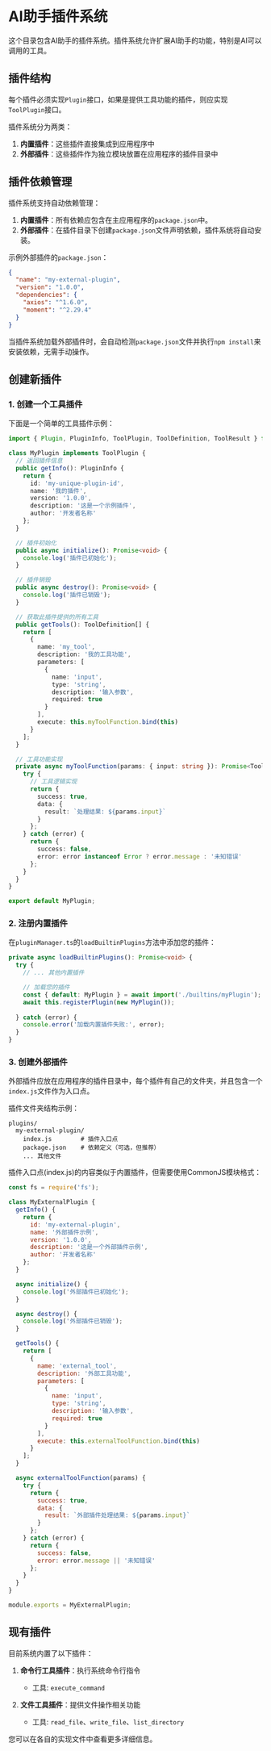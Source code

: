 # AI助手插件系统

这个目录包含AI助手的插件系统。插件系统允许扩展AI助手的功能，特别是AI可以调用的工具。

## 插件结构

每个插件必须实现`Plugin`接口，如果是提供工具功能的插件，则应实现`ToolPlugin`接口。

插件系统分为两类：
1. **内置插件**：这些插件直接集成到应用程序中
2. **外部插件**：这些插件作为独立模块放置在应用程序的插件目录中

## 插件依赖管理

插件系统支持自动依赖管理：

1. **内置插件**：所有依赖应包含在主应用程序的`package.json`中。
2. **外部插件**：在插件目录下创建`package.json`文件声明依赖，插件系统将自动安装。

示例外部插件的`package.json`：

```json
{
  "name": "my-external-plugin",
  "version": "1.0.0",
  "dependencies": {
    "axios": "^1.6.0",
    "moment": "^2.29.4"
  }
}
```

当插件系统加载外部插件时，会自动检测`package.json`文件并执行`npm install`来安装依赖，无需手动操作。

## 创建新插件

### 1. 创建一个工具插件

下面是一个简单的工具插件示例：

```typescript
import { Plugin, PluginInfo, ToolPlugin, ToolDefinition, ToolResult } from '../pluginInterface';

class MyPlugin implements ToolPlugin {
  // 返回插件信息
  public getInfo(): PluginInfo {
    return {
      id: 'my-unique-plugin-id',
      name: '我的插件',
      version: '1.0.0',
      description: '这是一个示例插件',
      author: '开发者名称'
    };
  }

  // 插件初始化
  public async initialize(): Promise<void> {
    console.log('插件已初始化');
  }

  // 插件销毁
  public async destroy(): Promise<void> {
    console.log('插件已销毁');
  }

  // 获取此插件提供的所有工具
  public getTools(): ToolDefinition[] {
    return [
      {
        name: 'my_tool',
        description: '我的工具功能',
        parameters: [
          {
            name: 'input',
            type: 'string',
            description: '输入参数',
            required: true
          }
        ],
        execute: this.myToolFunction.bind(this)
      }
    ];
  }

  // 工具功能实现
  private async myToolFunction(params: { input: string }): Promise<ToolResult> {
    try {
      // 工具逻辑实现
      return {
        success: true,
        data: {
          result: `处理结果: ${params.input}`
        }
      };
    } catch (error) {
      return {
        success: false,
        error: error instanceof Error ? error.message : '未知错误'
      };
    }
  }
}

export default MyPlugin;
```

### 2. 注册内置插件

在`pluginManager.ts`的`loadBuiltinPlugins`方法中添加您的插件：

```typescript
private async loadBuiltinPlugins(): Promise<void> {
  try {
    // ... 其他内置插件

    // 加载您的插件
    const { default: MyPlugin } = await import('./builtins/myPlugin');
    await this.registerPlugin(new MyPlugin());
    
  } catch (error) {
    console.error('加载内置插件失败:', error);
  }
}
```

### 3. 创建外部插件

外部插件应放在应用程序的插件目录中，每个插件有自己的文件夹，并且包含一个`index.js`文件作为入口点。

插件文件夹结构示例：
```
plugins/
  my-external-plugin/
    index.js        # 插件入口点
    package.json    # 依赖定义（可选，但推荐）
    ... 其他文件
```

插件入口点(index.js)的内容类似于内置插件，但需要使用CommonJS模块格式：

```javascript
const fs = require('fs');

class MyExternalPlugin {
  getInfo() {
    return {
      id: 'my-external-plugin',
      name: '外部插件示例',
      version: '1.0.0',
      description: '这是一个外部插件示例',
      author: '开发者名称'
    };
  }

  async initialize() {
    console.log('外部插件已初始化');
  }

  async destroy() {
    console.log('外部插件已销毁');
  }

  getTools() {
    return [
      {
        name: 'external_tool',
        description: '外部工具功能',
        parameters: [
          {
            name: 'input',
            type: 'string',
            description: '输入参数',
            required: true
          }
        ],
        execute: this.externalToolFunction.bind(this)
      }
    ];
  }

  async externalToolFunction(params) {
    try {
      return {
        success: true,
        data: {
          result: `外部插件处理结果: ${params.input}`
        }
      };
    } catch (error) {
      return {
        success: false,
        error: error.message || '未知错误'
      };
    }
  }
}

module.exports = MyExternalPlugin;
```

## 现有插件

目前系统内置了以下插件：

1. **命令行工具插件**：执行系统命令行指令
   - 工具: `execute_command`
   
2. **文件工具插件**：提供文件操作相关功能
   - 工具: `read_file`、`write_file`、`list_directory`

您可以在各自的实现文件中查看更多详细信息。
